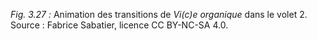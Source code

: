 *Fig. 3.27 :* Animation des transitions de *Vi(c)e organique* dans le volet 2.  
Source : Fabrice Sabatier, licence CC BY-NC-SA 4.0.
